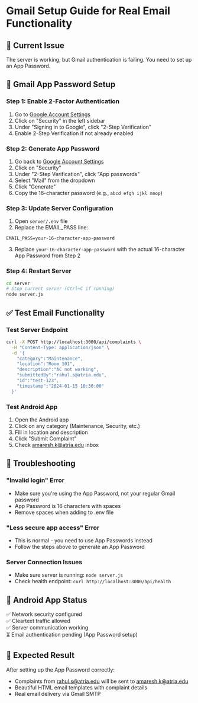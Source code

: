 # Gmail Setup Guide for Real Email Functionality

## 🚨 Current Issue
The server is working, but Gmail authentication is failing. You need to set up an App Password.

## 📧 Gmail App Password Setup

### Step 1: Enable 2-Factor Authentication
1. Go to [Google Account Settings](https://myaccount.google.com/)
2. Click on "Security" in the left sidebar
3. Under "Signing in to Google", click "2-Step Verification"
4. Enable 2-Step Verification if not already enabled

### Step 2: Generate App Password
1. Go back to [Google Account Settings](https://myaccount.google.com/)
2. Click on "Security"
3. Under "2-Step Verification", click "App passwords"
4. Select "Mail" from the dropdown
5. Click "Generate"
6. Copy the 16-character password (e.g., `abcd efgh ijkl mnop`)

### Step 3: Update Server Configuration
1. Open `server/.env` file
2. Replace the EMAIL_PASS line:
```
EMAIL_PASS=your-16-character-app-password
```
3. Replace `your-16-character-app-password` with the actual 16-character App Password from Step 2

### Step 4: Restart Server
```bash
cd server
# Stop current server (Ctrl+C if running)
node server.js
```

## ✅ Test Email Functionality

### Test Server Endpoint
```bash
curl -X POST http://localhost:3000/api/complaints \
  -H "Content-Type: application/json" \
  -d '{
    "category":"Maintenance",
    "location":"Room 101",
    "description":"AC not working",
    "submittedBy":"rahul.s@atria.edu",
    "id":"test-123",
    "timestamp":"2024-01-15 10:30:00"
  }'
```

### Test Android App
1. Open the Android app
2. Click on any category (Maintenance, Security, etc.)
3. Fill in location and description
4. Click "Submit Complaint"
5. Check amaresh.k@atria.edu inbox

## 🔧 Troubleshooting

### "Invalid login" Error
- Make sure you're using the App Password, not your regular Gmail password
- App Password is 16 characters with spaces
- Remove spaces when adding to .env file

### "Less secure app access" Error
- This is normal - you need to use App Passwords instead
- Follow the steps above to generate an App Password

### Server Connection Issues
- Make sure server is running: `node server.js`
- Check health endpoint: `curl http://localhost:3000/api/health`

## 📱 Android App Status
✅ Network security configured  
✅ Cleartext traffic allowed  
✅ Server communication working  
⏳ Email authentication pending (App Password setup)

## 🎯 Expected Result
After setting up the App Password correctly:
- Complaints from rahul.s@atria.edu will be sent to amaresh.k@atria.edu
- Beautiful HTML email templates with complaint details
- Real email delivery via Gmail SMTP 
